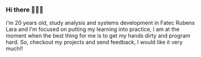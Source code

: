 ### Hi there 🎇🎇🎉

i'm 20 years old, study analysis and systems development in Fatec Rubens Lara and I'm focused on putting my learning into practice, I am at the moment when the best thing for me is to get my hands dirty and program hard. So, checkout my projects and send feedback, I would like it very much!!



